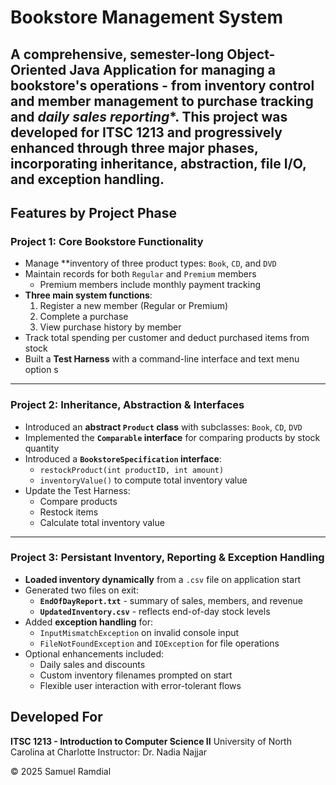 # Bookstore Management System 

A comprehensive, semester-long **Object-Oriented Java Application** for managing a bookstore's operations - from **inventory control** and **member management** to **purchase tracking** and *daily sales reporting**. This project was developed for ITSC 1213 and progressively enhanced through three major phases, incorporating **inheritance**, **abstraction**, **file I/O**, and **exception handling**.
---
## Features by Project Phase 
### Project 1: Core Bookstore Functionality
- Manage **inventory of three product types: `Book`, `CD`, and `DVD`
- Maintain records for both `Regular` and `Premium` members
  - Premium members include monthly payment tracking
- **Three main system functions**:
  1. Register a new member (Regular or Premium)
  2. Complete a purchase
  3. View purchase history by member
- Track total spending per customer and deduct purchased items from stock
- Built a **Test Harness** with a command-line interface and text menu option s
---
### Project 2: Inheritance, Abstraction & Interfaces 
- Introduced an **abstract `Product` class** with subclasses: `Book`, `CD`, `DVD`
- Implemented the **`Comparable` interface** for comparing products by stock quantity
- Introduced a **`BookstoreSpecification` interface**:
  - `restockProduct(int productID, int amount)`
  - `inventoryValue()` to compute total inventory value
- Update the Test Harness:
  - Compare products
  - Restock items
  - Calculate total inventory value
---
### Project 3: Persistant Inventory, Reporting & Exception Handling 
- **Loaded inventory dynamically** from a `.csv` file on application start
- Generated two files on exit:
  - **`EndOfDayReport.txt`** - summary of sales, members, and revenue
  - **`UpdatedInventory.csv`** - reflects end-of-day stock levels
- Added **exception handling** for:
  - `InputMismatchException` on invalid console input
  - `FileNotFoundException` and `IOException` for file operations
- Optional enhancements included:
  - Daily sales and discounts
  - Custom inventory filenames prompted on start
  - Flexible user interaction with error-tolerant flows
## Developed For 
**ITSC 1213 - Introduction to Computer Science II** 
University of North Carolina at Charlotte 
Instructor: Dr. Nadia Najjar 

© 2025 Samuel Ramdial
